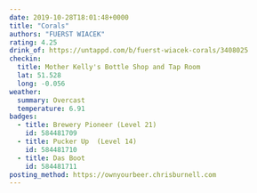 ```yaml
---
date: 2019-10-28T18:01:48+0000
title: "Corals"
authors: "FUERST WIACEK"
rating: 4.25
drink_of: https://untappd.com/b/fuerst-wiacek-corals/3408025
checkin:
  title: Mother Kelly's Bottle Shop and Tap Room
  lat: 51.528
  long: -0.056
weather:
  summary: Overcast
  temperature: 6.91
badges:
  - title: Brewery Pioneer (Level 21)
    id: 584481709
  - title: Pucker Up  (Level 14)
    id: 584481710
  - title: Das Boot
    id: 584481711
posting_method: https://ownyourbeer.chrisburnell.com
---
```

